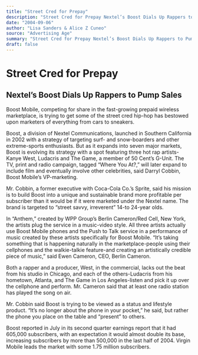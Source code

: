 ```yaml
---
title: "Street Cred for Prepay"
description: "Street Cred for Prepay Nextel’s Boost Dials Up Rappers to Pump Sales Boost Mobile is competing for share in the fast-growing prepaid wireless marketplace. Boost is evolving its strategy with a spot fe..."
date: "2004-09-06"
author: "Lisa Sanders & Alice Z Cuneo"
source: "Advertising Age"
summary: "Street Cred for Prepay Nextel’s Boost Dials Up Rappers to Pump Sales Boost Mobile is competing for share in the fast-growing prepaid wireless marketplace. Boost is evolving its strategy with a spot featuring three hot rap artists-Kanye West, Ludacris and The Game, a member of 50 Cent’s G-Unit. The TV, print and radio campaign, tagged “Where You At?,” will later expand to include film and eventually involve other celebrities."
draft: false
---
```


# Street Cred for Prepay

## Nextel’s Boost Dials Up Rappers to Pump Sales

Boost Mobile, competing for share in the fast-growing prepaid wireless marketplace, is trying to get some of the street cred hip-hop has bestowed upon marketers of everything from cars to sneakers.

Boost, a division of Nextel Communications, launched in Southern California in 2002 with a strategy of targeting surf- and snow-boarders and other extreme-sports enthusiasts. But as it expands into seven major markets, Boost is evolving its strategy with a spot featuring three hot rap artists-Kanye West, Ludacris and The Game, a member of 50 Cent’s G-Unit. The TV, print and radio campaign, tagged “Where You At?,” will later expand to include film and eventually involve other celebrities, said Darryl Cobbin, Boost Mobile’s VP-marketing.

Mr. Cobbin, a former executive with Coca-Cola Co.’s Sprite, said his mission is to build Boost into a unique and sustainable brand more profitable per subscriber than it would be if it were marketed under the Nextel name. The brand is targeted to “street savvy, irreverent” 14-to 24-year olds.

In “Anthem,” created by WPP Group’s Berlin Cameron/Red Cell, New York, the artists plug the service in a music-video style. All three artists actually use Boost Mobile phones and the Push to Talk service in a performance of music created by these artists specifically for Boost Mobile. “It’s taking something that is happening naturally in the marketplace-people using their cellphones and the walkie-talkie feature-and creating an artistically credible piece of music,” said Ewen Cameron, CEO, Berlin Cameron.

Both a rapper and a producer, West, in the commercial, lacks out the beat from his studio in Chicago, and each of the others-Ludacris from his hometown, Atlanta, and The Game in Los Angeles-listen and pick it up over the cellphone and perform. Mr. Cameron said that at least one radio station has played the song on air.

Mr. Cobbin said Boost is trying to be viewed as a status and lifestyle product. “It’s no longer about the phone in your pocket,” he said, but rather the phone you place on the table and “present” to others.

Boost reported in July in its second quarter earnings report that it had 605,000 subscribers, with an expectation it would almost double its base, increasing subscribers by more than 500,000 in the last half of 2004. Virgin Mobile leads the market with some 1.75 million subscribers.

